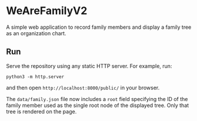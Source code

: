 # WeAreFamilyV2

A simple web application to record family members and display a family tree as
an organization chart.

## Run

Serve the repository using any static HTTP server. For example, run:

```
python3 -m http.server
```

and then open `http://localhost:8000/public/` in your browser.

The `data/family.json` file now includes a `root` field specifying the ID of the
family member used as the single root node of the displayed tree. Only that
tree is rendered on the page.

